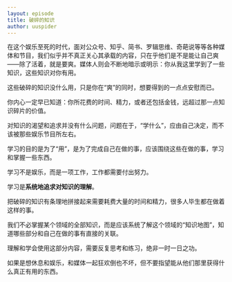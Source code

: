```yaml
---
layout: episode
title: 破碎的知识
author: uuspider
---
```

在这个娱乐至死的时代，面对公众号、知乎、简书、罗辑思维、奇葩说等等各种媒体和节目，我们似乎并不真正关心其承载的内容，只在乎他们是不是能让自己爽——除了活着，就是要爽。媒体人则会不断地暗示或明示：你从我这里学到了一些知识，这些知识对你有用。

这些破碎的知识没什么用，只是你在“爽”的同时，想要得到的一点点安慰而已。

你内心一定早已知道：你所花费的时间、精力，或者还包括金钱，远超过那一点知识碎片的价值。

对知识的渴望和追求并没有什么问题，问题在于，“学什么”，应由自己决定，而不该被那些娱乐节目所左右。

学习的目的是为了“用”，是为了完成自己在做的事，应该围绕这些在做的事，学习和掌握一些东西。

学习不是娱乐，而是一项工作，工作都需要付出努力。

学习是**系统地追求对知识的理解**。

把破碎的知识有条理地拼接起来需要耗费大量的时间和精力，很多人毕生都在做着这样的事。

我们不必掌握某个领域的全部知识，而是应该系统了解这个领域的“知识地图”，知道哪些部分和自己在做的事有直接的关联。

理解和学会使用这部分内容，需要反复思考和练习，绝非一时一日之功。

如果是想休息和娱乐，和媒体一起狂欢倒也不坏，但不要指望能从他们那里获得什么真正有用的东西。
